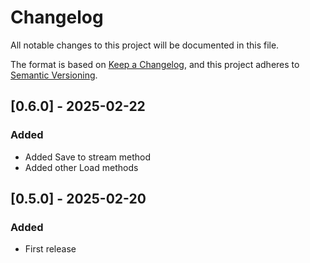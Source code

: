 # Changelog

All notable changes to this project will be documented in this file.

The format is based on [Keep a Changelog](https://keepachangelog.com/en/1.0.0/), and this project adheres to [Semantic Versioning](https://semver.org/spec/v2.0.0.html).

## [0.6.0] - 2025-02-22

### Added

* Added Save to stream method
* Added other Load methods

## [0.5.0] - 2025-02-20

### Added

* First release
